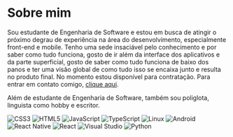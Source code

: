 # Sobre mim

Sou estudante de Engenharia de Software e estou em busca de atingir o próximo degrau de experiência na área do desenvolvimento, especialmente front-end e mobile. Tenho uma sede insaciável pelo conhecimento e por saber como tudo funciona, gosto de ir além da interface dos aplicativos e da parte superficial, gosto de saber como tudo funciona de baixo dos panos e ter uma visão global de como tudo isso se encaixa junto e resulta no produto final. No momento estou disponível para contratação. Para entrar em contato comigo, [clique aqui](mailto:andrewnationdev@gmail.com).

Além de estudante de Engenharia de Software, também sou poliglota, linguista como hobby e escritor.

![CSS3](https://img.shields.io/badge/css3-%231572B6.svg?style=for-the-badge&logo=css3&logoColor=white)
![HTML5](https://img.shields.io/badge/html5-%23E34F26.svg?style=for-the-badge&logo=html5&logoColor=white)
![JavaScript](https://img.shields.io/badge/javascript-%23323330.svg?style=for-the-badge&logo=javascript&logoColor=%23F7DF1E)
![TypeScript](https://img.shields.io/badge/typescript-%23007ACC.svg?style=for-the-badge&logo=typescript&logoColor=white)
![Linux](https://img.shields.io/badge/Linux-FCC624?style=for-the-badge&logo=linux&logoColor=black)
![Android](https://img.shields.io/badge/Android-3DDC84?style=for-the-badge&logo=android&logoColor=white)
![React Native](https://img.shields.io/badge/react_native-%2320232a.svg?style=for-the-badge&logo=react&logoColor=%2361DAFB)
![React](https://img.shields.io/badge/react-%2320232a.svg?style=for-the-badge&logo=react&logoColor=%2361DAFB)
![Visual Studio](https://img.shields.io/badge/Visual%20Studio-5C2D91.svg?style=for-the-badge&logo=visual-studio&logoColor=white)
![Python](https://img.shields.io/badge/Python-3776AB?style=for-the-badge&logo=python&logoColor=white)